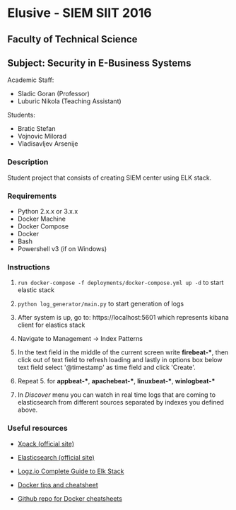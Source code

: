 # Elusive - SIEM SIIT 2016

## Faculty of Technical Science
##  Subject: Security in E-Business Systems

Academic Staff:
- Sladic Goran (Professor)
- Luburic Nikola (Teaching Assistant) 

Students:
- Bratic Stefan
- Vojnovic Milorad
- Vladisavljev Arsenije

### Description

Student project that consists of creating SIEM center using ELK stack.

### Requirements

- Python 2.x.x or 3.x.x
- Docker Machine
- Docker Compose
- Docker
- Bash
- Powershell v3 (if on Windows)

### Instructions

1. ```run docker-compose -f deployments/docker-compose.yml up -d``` to start elastic stack 

2. ``` python log_generator/main.py ``` to start generation of logs

3. After system is up, go to: https://localhost:5601 which represents kibana client for elastics stack

4. Navigate to Management -> Index Patterns

5. In the text field in the middle of the current screen write __firebeat-\*__, then click out of text field to refresh loading and lastly in options box below text field select '@timestamp' as time field and click 'Create'.

6. Repeat 5. for __appbeat-\*__, __apachebeat-\*__, __linuxbeat-\*__, __winlogbeat-*__

7. In _Discover_ menu you can watch in real time logs that are coming to elasticsearch from different sources separated by indexes you defined above.

### Useful resources
 
- [Xpack (official site)](https://www.elastic.co/guide/en/x-pack/current/index.html)

- [Elasticsearch (official site)](https://www.elastic.co/guide/en/elasticsearch/reference/current/index.html)
 
- [Logz.io Complete Guide to Elk Stack](https://logz.io/learn/complete-guide-elk-stack/)

- [Docker tips and cheatsheet](https://blog.jez.io/2015/07/12/docker-tips-and-cheatsheet/)

- [Github repo for Docker cheatsheets](https://github.com/wsargent/docker-cheat-sheet)


